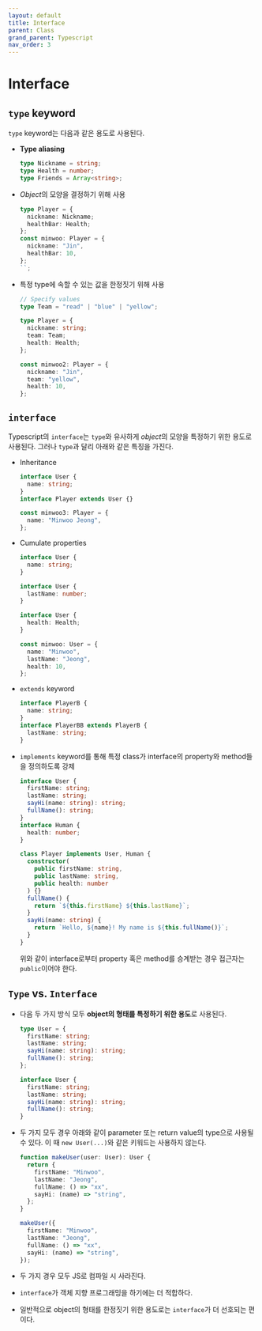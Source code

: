 ```yaml
---
layout: default
title: Interface
parent: Class
grand_parent: Typescript
nav_order: 3
---
```


# Interface

## `type` keyword

`type` keyword는 다음과 같은 용도로 사용된다.

- **Type aliasing**

  ```typescript
  type Nickname = string;
  type Health = number;
  type Friends = Array<string>;
  ```

- *Object*의 모양을 결정하기 위해 사용

  ```typescript
  type Player = {
    nickname: Nickname;
    healthBar: Health;
  };
  const minwoo: Player = {
    nickname: "Jin",
    healthBar: 10,
  };
  ``;
  ```

- 특정 type에 속할 수 있는 값을 한정짓기 위해 사용

  ```typescript
  // Specify values
  type Team = "read" | "blue" | "yellow";

  type Player = {
    nickname: string;
    team: Team;
    health: Health;
  };

  const minwoo2: Player = {
    nickname: "Jin",
    team: "yellow",
    health: 10,
  };
  ```

## `interface`

Typescript의 `interface`는 `type`와 유사하게 *object*의 모양을 특정하기 위한 용도로 사용된다. 그러나 `type`과 달리 아래와 같은 특징을 가진다.

- Inheritance

  ```typescript
  interface User {
    name: string;
  }
  interface Player extends User {}

  const minwoo3: Player = {
    name: "Minwoo Jeong",
  };
  ```

- Cumulate properties

  ```typescript
  interface User {
    name: string;
  }

  interface User {
    lastName: number;
  }

  interface User {
    health: Health;
  }

  const minwoo: User = {
    name: "Minwoo",
    lastName: "Jeong",
    health: 10,
  };
  ```

- `extends` keyword

  ```typescript
  interface PlayerB {
    name: string;
  }
  interface PlayerBB extends PlayerB {
    lastName: string;
  }
  ```

- `implements` keyword를 통해 특정 class가 interface의 property와 method들을 정의하도록 강제

  ```typescript
  interface User {
    firstName: string;
    lastName: string;
    sayHi(name: string): string;
    fullName(): string;
  }
  interface Human {
    health: number;
  }

  class Player implements User, Human {
    constructor(
      public firstName: string,
      public lastName: string,
      public health: number
    ) {}
    fullName() {
      return `${this.firstName} ${this.lastName}`;
    }
    sayHi(name: string) {
      return `Hello, ${name}! My name is ${this.fullName()}`;
    }
  }
  ```

  위와 같이 interface로부터 property 혹은 method를 승계받는 경우 접근자는 `public`이어야 한다.

## `Type` vs. `Interface`

- 다음 두 가지 방식 모두 **object의 형태를 특정하기 위한 용도**로 사용된다.

  ```typescript
  type User = {
    firstName: string;
    lastName: string;
    sayHi(name: string): string;
    fullName(): string;
  };

  interface User {
    firstName: string;
    lastName: string;
    sayHi(name: string): string;
    fullName(): string;
  }
  ```

- 두 가지 모두 경우 아래와 같이 parameter 또는 return value의 type으로 사용될 수 있다. 이 때 `new User(...)`와 같은 키워드는 사용하지 않는다.

  ```typescript
  function makeUser(user: User): User {
    return {
      firstName: "Minwoo",
      lastName: "Jeong",
      fullName: () => "xx",
      sayHi: (name) => "string",
    };
  }

  makeUser({
    firstName: "Minwoo",
    lastName: "Jeong",
    fullName: () => "xx",
    sayHi: (name) => "string",
  });
  ```

- 두 가지 경우 모두 JS로 컴파일 시 사라진다.
- `interface`가 객체 지향 프로그래밍을 하기에는 더 적합하다.
- 일반적으로 object의 형태를 한정짓기 위한 용도로는 `interface`가 더 선호되는 편이다.
